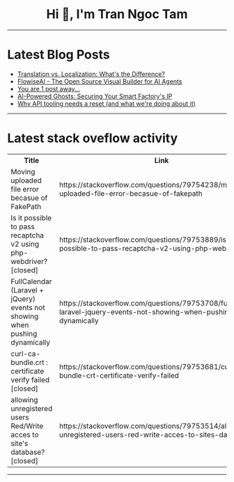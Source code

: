 <h1 align="center">Hi 👋, I'm Tran Ngoc Tam</h1>

---

# Latest Blog Posts 
<!-- BLOG-POST-LIST:START -->
- [Translation vs. Localization: What&#39;s the Difference?](https://dev.to/elenahartmann/translation-vs-localization-whats-the-difference-5e5)
- [FlowiseAI - The Open Source Visual Builder for AI Agents](https://dev.to/techstuff/flowiseai-the-open-source-visual-builder-for-ai-agents-1b74)
- [You are 1 post away...](https://dev.to/masterdevsabith/you-are-1-post-away-1kdf)
- [AI-Powered Ghosts: Securing Your Smart Factory&#39;s IP](https://dev.to/arvindsundararajan/ai-powered-ghosts-securing-your-smart-factorys-ip-3ndj)
- [Why API tooling needs a reset &lpar;and what we&#39;re doing about it&rpar;](https://dev.to/kiselitza/why-api-tooling-needs-a-reset-and-what-were-doing-about-it-3dn6)
<!-- BLOG-POST-LIST:END -->

---

# Latest stack oveflow activity
<table>
  <tr><th>Title</th><th>Link</th></tr>
  <!-- STACKOVERFLOW:START --><tr><td>Moving uploaded file error becasue of FakePath</td><td>https://stackoverflow.com/questions/79754238/moving-uploaded-file-error-becasue-of-fakepath</td></tr><tr><td>Is it possible to pass recaptcha v2 using php-webdriver? [closed]</td><td>https://stackoverflow.com/questions/79753889/is-it-possible-to-pass-recaptcha-v2-using-php-webdriver</td></tr><tr><td>FullCalendar &lpar;Laravel + jQuery&rpar; events not showing when pushing dynamically</td><td>https://stackoverflow.com/questions/79753708/fullcalendar-laravel-jquery-events-not-showing-when-pushing-dynamically</td></tr><tr><td>curl-ca-bundle.crt : certificate verify failed [closed]</td><td>https://stackoverflow.com/questions/79753681/curl-ca-bundle-crt-certificate-verify-failed</td></tr><tr><td>allowing unregistered users Red/Write acces to site&#39;s database? [closed]</td><td>https://stackoverflow.com/questions/79753514/allowing-unregistered-users-red-write-acces-to-sites-database</td></tr><!-- STACKOVERFLOW:END -->
</table>

---


